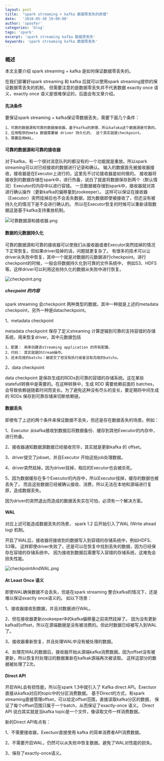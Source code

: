 ```yaml
---
layout: post
title:  "spark streaming + kafka 数据零丢失的原理"
date:   '2016-05-30 19:00:00'
author: 'spoofer'
categories: 'blog'
tags: 'spark'
excerpt: 'spark streaming kafka 数据零丢失'
keywords: 'spark streaming kafka 数据零丢失'
---
```



### 概述

本文主要介绍 spark streaming + kafka 是如何保证数据零丢失的。

在我们部署好spark streaming 和 kafka 后就可以使用spark streaming提供的保证数据零丢失的机制，
但需要注意的是数据零丢失并不代表数据 exactly once 语义，exactly once 语义是很难保证的，后面会有文章介绍。

<!--more-->

#### 先决条件

要保证spark streaming + kafka保证零数据丢失，需要下面几个条件：

```
1、可靠的数据源和可靠的数据接收器。基于kafka的原理，所以kafaka这个数据源是可靠的。
2、应用程序的meta 数据需要被 driver 持久化的， 这个其实就是checkpoint。
3、需要启用WAL。
```

#### 可靠的数据源和可靠的接收器

对于kafka，有一个很对消息队列的都没有的一个功能就是重放。所以spark streaming可以对已经接收的数据进行记录和确认。
输入的数据首先被接收器接收，接收器是在Executor上进行的，这里先不讨论接收器是如何做的。
接收器将接收到的数据存储在spark中，进行热备，说白了就是将数据保存到两个（默认情况）Executor的内存中以进行容错。
一旦数据被存储到spark中，接收器就对其进行确认操作（更新kafka的偏移量到zookeeper）。
这样可以保证在接收器（Executor）突然挂掉后也不会丢失数据，因为数据即使被接收了，但还没有被持久化的情况下是不会进行确认的。
所以在Executor恢复的时候可以重新读取数据这是基于kafka支持重放机制。

![可靠数据源和接收器.png][1]

#### 数据的元数据持久化

可靠的数据源和可靠的接收器可以使我们从接收器或者Executor突然挂掉的情况下正常恢复。但如果driver挂掉的话，问题就更复杂了。
有很多的技术可以让driver从失败中恢复，其中一个就是对数据的元数据进行checkpoint。进行checkpoint的时候，一般会将数据持久化到可靠的文件系统中，
例如S3、HDFS等。这样driver可以利用这些持久化的数据从失败中进行恢复。

![checkpoint.png][2]


##### checpoint 的内容

spark streaming 会checkpoint 两种类型的数据，其中一种就是上述的metadata checkpoint，另外一种是datacheckpoint。

1、metadata checkpoint

metadata checkpoint 保存了定义streaming 计算逻辑到可靠的支持容错的存储系统，用来恢复driver。其中元数据包括

```
1、配置： 用来创建该streaming application 的所有配置。
2、代码： 其实就是DStream操作。
3、还未完成的batchs：被提交了但没有执行或者没有完成的batchs。
```

2、data checkpoint

data checkpoint 是保存生成的RDDs到可靠的容错的存储系统。这在某些statefull转换中是需要的。在这种转换中，生成 RDD 需要依赖前面的 batches，会导致依赖链随着时间而变长。为了避免这种没有尽头的变长，要定期将中间生成的 RDDs 保存到可靠存储来切断依赖链。

#### 数据丢失

即使有了上述的两个条件来保证数据不丢失，但还是存在数据丢失的场景。例如：


1、Executor 从kafka接收到数据后将数据备份、缓存到其他Executor的内存中，进行热备。

2、接收器通知数据源数据已经接收完毕，其实就是更新kafka 的 offset。

3、driver提交了jobset，并且Executor 开始这些job处理数据。

4、driver突然挂掉。因为driver挂掉，相应的Executor也会被杀死。

5、因为数据缓存在多个Executor的内存中，所以Executor挂掉，缓存的数据也被丢失了，
而且这些数据已经被确认接收、消费，所以无法在本地和源端进行复原，造成数据丢失。

因为driver的突然退出而造成的数据丢失实在可怕，必须有一个解决方案。

#### WAL

对应上述可能造成数据丢失的场景， spark 1.2 后开始引入了WAL (Write ahead log) 机制。

开启了WAL后，接收器将接收到的数据写入到容错的存储系统中，例如HDFS、S3等。
这样即使driver失败了，还是可以在恢复中找到丢失的数据，因为已经保存在容错的存储系统中。
因为接收到数据后需要写入容错的存储系统，这难免会损失性能。

![checkpointAndWAL.png][3]

#### At Least Once 语义

即使WAL确保数据不会丢失，但是在spark streaming 整合kafka的情况下，还是难以保证exactly once语义的。
如以下场景：

1、接收器接收到数据，并且对数据进行WAL。

2、但在接收器更新zookeeper中的kafka偏移量之前突然挂掉了。
因为没有更新kafka的offset，所以在源端数据是没有被消费的。但此时数据已经被写入到WAL了。

3、接收器重新恢复，并且处理WAL中没有被处理的数据。

4、处理完WAL的数据后，接收器开始从源端kafka消费数据。因为offset没有被更新，所以恢复时处理过的数据重新在kafkak源端再次被读取。
这样这部分的数据被处理了2次。

#### Direct API

开启WAL会有损性能，所以在spark 1.3中就引入了 Kafka direct API。Exectuor直接从kafka对应的topic中的分区消费数据。
基于Direct的方式，有spark streaming直接管理offset，可以给定offset范围，直接读取kafka分区的数据，
保证了每个offset范围只属于一个batch，从而保证了exactly-once 语义。
Direct API 说白其实就是当kafka topic是一个文件，像读取文件一样消费数据。

新的Direct API有点有：

1、不需要接收器，Exectuor直接使用 kafka 的简单消费者API消费数据。

2、不需要开启WAL，仍然可以从失败中恢复数据。避免了WAL对性能的损失。

3、保存了exactly-once语义。






































[1]: http://www.spoofer.top/assets/images/2016/05/可靠数据源和接收器.png
[2]: http://www.spoofer.top/assets/images/2016/05/checkpoint.png
[3]: http://www.spoofer.top/assets/images/2016/05/checkpointAndWAL.png
